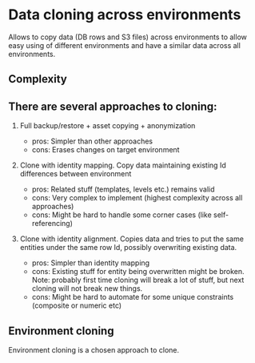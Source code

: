# Data cloning across environments

Allows to copy data (DB rows and S3 files) across environments to allow easy using of different environments and have
a similar data across all environments.

## Complexity

## There are several approaches to cloning:

1. Full backup/restore + asset copying + anonymization

   - pros: Simpler than other approaches
   - cons: Erases changes on target environment

2. Clone with identity mapping. Copy data maintaining existing Id differences between environment

   - pros: Related stuff (templates, levels etc.) remains valid
   - cons: Very complex to implement (highest complexity across all approaches)
   - cons: Might be hard to handle some corner cases (like self-referencing)

3. Clone with identity alignment.
   Copies data and tries to put the same entities under the same row Id,
   possibly overwriting existing data.

   - pros: Simpler than identity mapping
   - cons: Existing stuff for entity being overwritten might be broken.
     Note: probably first time cloning will break a lot of stuff, but next cloning will not break new things.
   - cons: Might be hard to automate for some unique constraints (composite or numeric etc)

## Environment cloning

Environment cloning is a chosen approach to clone.
